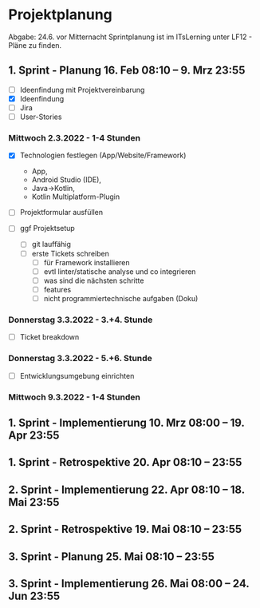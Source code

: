 # Projektplanung
Abgabe: 24.6. vor Mitternacht
Sprintplanung ist im ITsLerning unter LF12 - Pläne zu finden.

## 1. Sprint - Planung	16. Feb 08:10 – 9. Mrz 23:55	
- [ ] Ideenfindung mit Projektvereinbarung
- [x] Ideenfindung
- [ ] Jira
- [ ] User-Stories

### Mittwoch 2.3.2022 - 1-4 Stunden
- [x] Technologien festlegen (App/Website/Framework)
    - App, 
    - Android Studio (IDE), 
    - Java->Kotlin,
    - Kotlin Multiplatform-Plugin
- [ ] Projektformular ausfüllen
    
- [ ] ggf Projektsetup 
    - [ ] git lauffähig
    - [ ] erste Tickets schreiben 
        - [ ] für Framework installieren
        - [ ] evtl linter/statische analyse und co integrieren
        - [ ] was sind die nächsten schritte
        - [ ] features 
        - [ ] nicht programmiertechnische aufgaben (Doku)

### Donnerstag 3.3.2022 - 3.+4. Stunde
- [ ] Ticket breakdown

### Donnerstag 3.3.2022 - 5.+6. Stunde
- [ ] Entwicklungsumgebung einrichten

### Mittwoch 9.3.2022 - 1-4 Stunden

## 1. Sprint - Implementierung	10. Mrz 08:00 – 19. Apr 23:55	
## 1. Sprint - Retrospektive	20. Apr 08:10 – 23:55	
## 2. Sprint - Implementierung	22. Apr 08:10 – 18. Mai 23:55	
## 2. Sprint - Retrospektive	19. Mai 08:10 – 23:55	
## 3. Sprint - Planung	25. Mai 08:10 – 23:55	
## 3. Sprint - Implementierung	26. Mai 08:00 – 24. Jun 23:55
